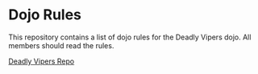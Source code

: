Dojo Rules
==========

This repository contains a list of dojo rules for the Deadly Vipers dojo.
All members should read the rules.

[Deadly Vipers Repo](https://github.com/deadlyvipers)


